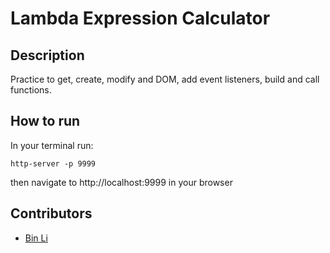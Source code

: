 # Lambda Expression Calculator

## Description
Practice to get, create, modify and DOM, add event listeners, build and call functions.

## How to run
In your terminal run:
```
http-server -p 9999
```
then navigate to http://localhost:9999 in your browser

## Contributors
- [Bin Li](https://github.com/LibE4)

